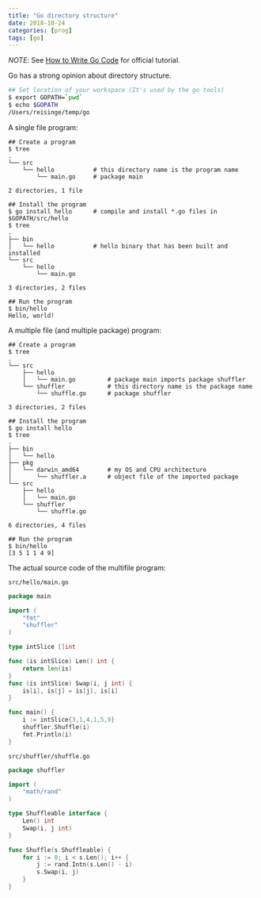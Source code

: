 ```yaml
---
title: "Go directory structure"
date: 2018-10-24
categories: [prog]
tags: [go]
---
```


*NOTE*: See [How to Write Go Code](https://golang.org/doc/code.html) for official tutorial.

Go has a strong opinion about directory structure.

```bash
## Set location of your workspace (It's used by the go tools)
$ export GOPATH=`pwd`
$ echo $GOPATH
/Users/reisinge/temp/go
```

A single file program:

```plain
## Create a program
$ tree
.
└── src
    └── hello           # this directory name is the program name
        └── main.go     # package main

2 directories, 1 file

## Install the program
$ go install hello      # compile and install *.go files in $GOPATH/src/hello 
$ tree
.
├── bin
│   └── hello           # hello binary that has been built and installed
└── src
    └── hello
        └── main.go

3 directories, 2 files

## Run the program
$ bin/hello
Hello, world!
```

A multiple file (and multiple package) program:

```plain
## Create a program
$ tree
.
└── src
    ├── hello
    │   └── main.go         # package main imports package shuffler
    └── shuffler            # this directory name is the package name
        └── shuffle.go      # package shuffler

3 directories, 2 files

## Install the program
$ go install hello
$ tree
.
├── bin
│   └── hello
├── pkg
│   └── darwin_amd64        # my OS and CPU architecture
│       └── shuffler.a      # object file of the imported package
└── src
    ├── hello
    │   └── main.go
    └── shuffler
        └── shuffle.go

6 directories, 4 files

## Run the program
$ bin/hello
[3 5 1 1 4 9]
```

The actual source code of the multifile program:

`src/hello/main.go`

```go
package main

import (
	"fmt"
	"shuffler"
)

type intSlice []int

func (is intSlice) Len() int {
	return len(is)
}
func (is intSlice) Swap(i, j int) {
	is[i], is[j] = is[j], is[i]
}

func main() {
	i := intSlice{3,1,4,1,5,9}
	shuffler.Shuffle(i)
	fmt.Println(i)
}
```

`src/shuffler/shuffle.go`

```go
package shuffler

import (
	"math/rand"
)

type Shuffleable interface {
	Len() int
	Swap(i, j int)
}

func Shuffle(s Shuffleable) {
	for i := 0; i < s.Len(); i++ {
		j := rand.Intn(s.Len() - i)
		s.Swap(i, j)
	}
}
```
